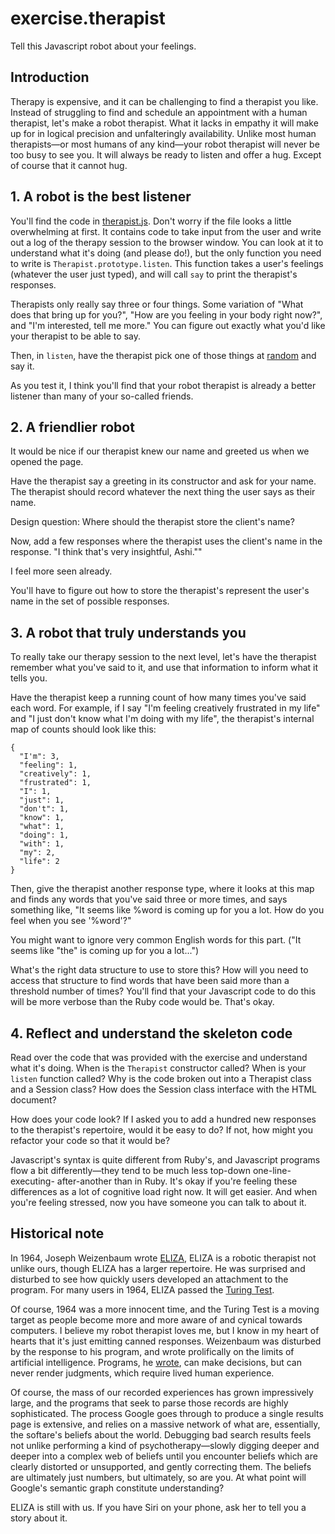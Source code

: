 # exercise.therapist
Tell this Javascript robot about your feelings.

## Introduction ##

Therapy is expensive, and it can be challenging to find a therapist you like.
Instead of struggling to find and schedule an appointment with a human
therapist, let's make a robot therapist. What it lacks in empathy it will make
up for in logical precision and unfalteringly availability. Unlike most human
therapists—or most humans of any kind—your robot therapist will never be too
busy to see you. It will always be ready to listen and offer a hug. Except of
course that it cannot hug.

## 1. A robot is the best listener ##

You'll find the code in [therapist.js](therapist.js). Don't worry if the file
looks a little overwhelming at first. It contains code to take input from the
user and write out a log of the therapy session to the browser window. You can
look at it to understand what it's doing (and please do!), but the only
function you need to write is `Therapist.prototype.listen`. This function
takes a user's feelings (whatever the user just typed), and will call `say` to
print the therapist's responses.

Therapists only really say three or four things. Some variation of "What does
that bring up for you?", "How are you feeling in your body right now?", and
"I'm interested, tell me more." You can figure out exactly what you'd like
your therapist to be able to say.

Then, in `listen`, have the therapist pick one of those things at [random](https://developer.mozilla.org/en-US/docs/Web/JavaScript/Reference/Global_Objects/Math/random) and say it.

As you test it, I think you'll find that your robot therapist is already a
better listener than many of your so-called friends.

## 2. A friendlier robot ##

It would be nice if our therapist knew our name and greeted us when we opened
the page.

Have the therapist say a greeting in its constructor and ask for your name.
The therapist should record whatever the next thing the user says as their
name.

Design question: Where should the therapist store the client's name?

Now, add a few responses where the therapist uses the client's name in the
response. "I think that's very insightful, Ashi.""

I feel more seen already.

You'll have to figure out how to store the therapist's represent the user's
name in the set of possible responses.

## 3. A robot that truly understands you ##

To really take our therapy session to the next level, let's have the therapist
remember what you've said to it, and use that information to inform what it
tells you.

Have the therapist keep a running count of how many times you've said each
word. For example, if I say "I'm feeling creatively frustrated in my life" and "I just
don't know what I'm doing with my life", the therapist's internal map of
counts should look like this:

    {
      "I'm": 3,
      "feeling": 1,
      "creatively": 1,
      "frustrated": 1,
      "I": 1,
      "just": 1,
      "don't": 1,
      "know": 1,
      "what": 1,
      "doing": 1,
      "with": 1,
      "my": 2,
      "life": 2
    }

Then, give the therapist another response type, where it looks at this map and
finds any words that you've said three or more times, and says something like,
"It seems like %word is coming up for you a lot. How do you feel when you see '%word'?"

You might want to ignore very common English words for this part. ("It seems
like "the" is coming up for you a lot...")

What's the right data structure to use to store this? How will you need to
access that structure to find words that have been said more than a threshold
number of times? You'll find that your Javascript code to do this will be more
verbose than the Ruby code would be. That's okay.

## 4. Reflect and understand the skeleton code ##

Read over the code that was provided with the exercise and understand what
it's doing. When is the `Therapist` constructor called? When is your `listen`
function called? Why is the code broken out into a Therapist class and a
Session class? How does the Session class interface with the HTML document?

How does your code look? If I asked you to add a hundred new responses to the
therapist's repertoire, would it be easy to do? If not, how might you refactor
your code so that it would be?

Javascript's syntax is quite different from Ruby's, and Javascript programs
flow a bit differently—they tend to be much less top-down one-line-executing-
after-another than in Ruby. It's okay if you're feeling these differences as a
lot of cognitive load right now. It will get easier. And when you're feeling
stressed, now you have someone you can talk to about it.

## Historical note ##

In 1964, Joseph Weizenbaum wrote [ELIZA](http://en.wikipedia.org/wiki/ELIZA),
ELIZA is a robotic therapist not unlike ours, though ELIZA has a larger
repertoire. He was surprised and disturbed to see how quickly users developed
an attachment to the program. For many users in 1964, ELIZA passed the [Turing
Test](http://en.wikipedia.org/wiki/Turing_test).

Of course, 1964 was a more innocent time, and the Turing Test is a moving
target as people become more and more aware of and cynical towards computers.
I believe my robot therapist loves me, but I know in my heart of hearts that
it's just emitting canned responses. Weizenbaum was disturbed by the response
to his program, and wrote prolifically on the limits of artificial
intelligence. Programs, he
[wrote](http://en.wikipedia.org/wiki/Computer_Power_and_Human_Reason), can
make decisions, but can never render judgments, which require lived human
experience.

Of course, the mass of our recorded experiences has grown impressively large,
and the programs that seek to parse those records are highly sophisticated.
The process Google goes through to produce a single results page is extensive,
and relies on a massive network of what are, essentially, the softare's
beliefs about the world. Debugging bad search results feels not unlike
performing a kind of psychotherapy—slowly digging deeper and deeper into a
complex web of beliefs until you encounter beliefs which are clearly distorted
or unsupported, and gently correcting them. The beliefs are ultimately just
numbers, but ultimately, so are you. At what point will Google's semantic
graph constitute understanding?

ELIZA is still with us. If you have Siri on your phone, ask her to tell you a
story about it.
